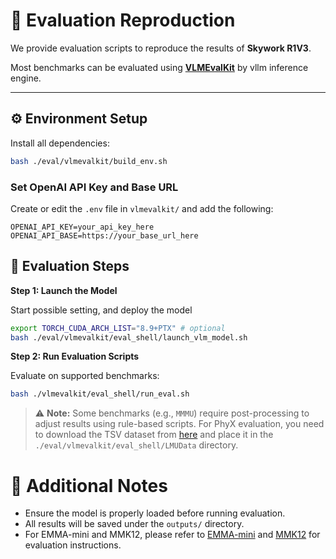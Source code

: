 # 🧪 Evaluation Reproduction


We provide evaluation scripts to reproduce the results of **Skywork R1V3**.

Most benchmarks can be evaluated using **[VLMEvalKit](https://github.com/open-compass/VLMEvalKit)** by vllm inference engine.

---
## ⚙️ Environment Setup

Install all dependencies:

```bash
bash ./eval/vlmevalkit/build_env.sh
```
### Set OpenAI API Key and Base URL
Create or edit the `.env` file in `vlmevalkit/` and add the following:

```dotenv
OPENAI_API_KEY=your_api_key_here
OPENAI_API_BASE=https://your_base_url_here
```
## 🚀 Evaluation Steps
**Step 1: Launch the Model**

Start possible setting, and deploy the model
```bash
export TORCH_CUDA_ARCH_LIST="8.9+PTX" # optional
bash ./eval/vlmevalkit/eval_shell/launch_vlm_model.sh
```
**Step 2: Run Evaluation Scripts**

Evaluate on supported benchmarks:
```bash
bash ./vlmevalkit/eval_shell/run_eval.sh
```
> ⚠️ **Note:** Some benchmarks (e.g., `MMMU`) require post-processing to adjust results using rule-based scripts. For PhyX evaluation, you need to download the TSV dataset from [here](https://huggingface.co/datasets/catpp/skywork-r1v3-phy_tsv) and place it in the `./eval/vlmevalkit/eval_shell/LMUData` directory.



# 📌 Additional Notes
- Ensure the model is properly loaded before running evaluation.
- All results will be saved under the `outputs/` directory.
- For EMMA-mini and MMK12, please refer to [EMMA-mini](https://github.com/EMMA-Bench/EMMA) and [MMK12](https://github.com/ModalMinds/MM-EUREKA) for evaluation instructions.

